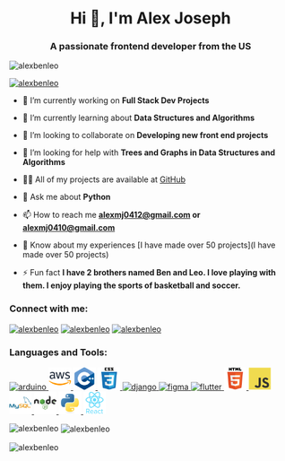<h1 align="center">Hi 👋, I'm Alex Joseph</h1>
<h3 align="center">A passionate frontend developer from the US</h3>

<p align="left"> <img src="https://komarev.com/ghpvc/?username=alexbenleo&label=Profile%20views&color=0e75b6&style=flat" alt="alexbenleo" /> </p>

<p align="left"> <a href="https://github.com/ryo-ma/github-profile-trophy"><img src="https://github-profile-trophy.vercel.app/?username=alexbenleo" alt="alexbenleo" /></a> </p>

- 🔭 I’m currently working on **Full Stack Dev Projects**

- 🌱 I’m currently learning about **Data Structures and Algorithms**

- 👯 I’m looking to collaborate on **Developing new front end projects**

- 🤝 I’m looking for help with **Trees and Graphs in Data Structures and Algorithms**

- 👨‍💻 All of my projects are available at [GitHub](GitHub)

- 💬 Ask me about **Python**

- 📫 How to reach me **alexmj0412@gmail.com or alexmj0410@gmail.com**

- 📄 Know about my experiences [I have made over 50 projects](I have made over 50 projects)

- ⚡ Fun fact **I have 2 brothers named Ben and Leo. I love playing with them. I enjoy playing the sports of basketball and soccer.**

<h3 align="left">Connect with me:</h3>
<p align="left">
<a href="https://codepen.io/alexbenleo" target="blank"><img align="center" src="https://raw.githubusercontent.com/rahuldkjain/github-profile-readme-generator/master/src/images/icons/Social/codepen.svg" alt="alexbenleo" height="30" width="40" /></a>
<a href="https://stackoverflow.com/users/alexbenleo" target="blank"><img align="center" src="https://raw.githubusercontent.com/rahuldkjain/github-profile-readme-generator/master/src/images/icons/Social/stack-overflow.svg" alt="alexbenleo" height="30" width="40" /></a>
<a href="https://www.leetcode.com/alexbenleo" target="blank"><img align="center" src="https://raw.githubusercontent.com/rahuldkjain/github-profile-readme-generator/master/src/images/icons/Social/leet-code.svg" alt="alexbenleo" height="30" width="40" /></a>
</p>

<h3 align="left">Languages and Tools:</h3>
<p align="left"> <a href="https://www.arduino.cc/" target="_blank" rel="noreferrer"> <img src="https://cdn.worldvectorlogo.com/logos/arduino-1.svg" alt="arduino" width="40" height="40"/> </a> <a href="https://aws.amazon.com" target="_blank" rel="noreferrer"> <img src="https://raw.githubusercontent.com/devicons/devicon/master/icons/amazonwebservices/amazonwebservices-original-wordmark.svg" alt="aws" width="40" height="40"/> </a> <a href="https://www.w3schools.com/cpp/" target="_blank" rel="noreferrer"> <img src="https://raw.githubusercontent.com/devicons/devicon/master/icons/cplusplus/cplusplus-original.svg" alt="cplusplus" width="40" height="40"/> </a> <a href="https://www.w3schools.com/css/" target="_blank" rel="noreferrer"> <img src="https://raw.githubusercontent.com/devicons/devicon/master/icons/css3/css3-original-wordmark.svg" alt="css3" width="40" height="40"/> </a> <a href="https://www.djangoproject.com/" target="_blank" rel="noreferrer"> <img src="https://cdn.worldvectorlogo.com/logos/django.svg" alt="django" width="40" height="40"/> </a> <a href="https://www.figma.com/" target="_blank" rel="noreferrer"> <img src="https://www.vectorlogo.zone/logos/figma/figma-icon.svg" alt="figma" width="40" height="40"/> </a> <a href="https://flutter.dev" target="_blank" rel="noreferrer"> <img src="https://www.vectorlogo.zone/logos/flutterio/flutterio-icon.svg" alt="flutter" width="40" height="40"/> </a> <a href="https://www.w3.org/html/" target="_blank" rel="noreferrer"> <img src="https://raw.githubusercontent.com/devicons/devicon/master/icons/html5/html5-original-wordmark.svg" alt="html5" width="40" height="40"/> </a> <a href="https://developer.mozilla.org/en-US/docs/Web/JavaScript" target="_blank" rel="noreferrer"> <img src="https://raw.githubusercontent.com/devicons/devicon/master/icons/javascript/javascript-original.svg" alt="javascript" width="40" height="40"/> </a> <a href="https://www.mysql.com/" target="_blank" rel="noreferrer"> <img src="https://raw.githubusercontent.com/devicons/devicon/master/icons/mysql/mysql-original-wordmark.svg" alt="mysql" width="40" height="40"/> </a> <a href="https://nodejs.org" target="_blank" rel="noreferrer"> <img src="https://raw.githubusercontent.com/devicons/devicon/master/icons/nodejs/nodejs-original-wordmark.svg" alt="nodejs" width="40" height="40"/> </a> <a href="https://www.python.org" target="_blank" rel="noreferrer"> <img src="https://raw.githubusercontent.com/devicons/devicon/master/icons/python/python-original.svg" alt="python" width="40" height="40"/> </a> <a href="https://reactjs.org/" target="_blank" rel="noreferrer"> <img src="https://raw.githubusercontent.com/devicons/devicon/master/icons/react/react-original-wordmark.svg" alt="react" width="40" height="40"/> </a> </p>

<p><img align="left" src="https://github-readme-stats.vercel.app/api/top-langs?username=alexbenleo&show_icons=true&locale=en&layout=compact" alt="alexbenleo" /></p>

<p>&nbsp;<img align="center" src="https://github-readme-stats.vercel.app/api?username=alexbenleo&show_icons=true&locale=en" alt="alexbenleo" /></p>

<p><img align="center" src="https://github-readme-streak-stats.herokuapp.com/?user=alexbenleo&" alt="alexbenleo" /></p>

